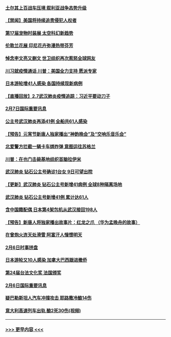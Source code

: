 #### [土尔其上百战车压境 叙利亚战争态势升级](../pages/prog202/a102772132.md?t=02080822) 
#### [【禁闻】美国将持续追责侵犯人权者](../pages/prog202/a102772042.md?t=02080822) 
#### [第17届宠物时装展 太空科幻新趋势](../pages/prog202/a102772033.md?t=02080822) 
#### [伦敦兰花展 印尼花卉弥漫热带芬芳](../pages/prog202/a102772026.md?t=02080822) 
#### [悼念李文亮又删文 世卫组织再次惹怒全球网友](../pages/prog202/a102771968.md?t=02080822) 
#### [川习就疫情通话 川普：美国全力支持 愿派专家](../pages/prog202/a102771930.md?t=02080822) 
#### [日本游轮增41人感染 各国持续现新病例](../pages/prog202/a102771912.md?t=02080822) 
#### [【直播回放】2.7武汉肺炎疫情追踪：习近平要动刀子](../pages/prog202/a102771649.md?t=02080822) 
#### [2月7日国际重要讯息](../pages/prog202/a102771747.md?t=02080822) 
#### [公主号武汉肺炎再添41例 全船共61人感染](../pages/prog202/a102771703.md?t=02080822) 
#### [【预告】元宵节新唐人独家播出“神韵晚会”及“交响乐音乐会”](../pages/prog202/a102767674.md?t=02080822) 
#### [北爱警方拦截一辆卡车绑炸弹 意图运往苏格兰](../pages/prog202/a102771609.md?t=02080822) 
#### [川普：在也门击毙基地组织首脑拉伊米](../pages/prog202/a102771528.md?t=02080822) 
#### [武汉肺炎 钻石公主号确诊1台女 9日可望出院](../pages/prog202/a102771518.md?t=02080822) 
#### [【更新】武汉肺炎 钻石公主号新增41病例 全球8种隔离场地](../pages/prog202/a102770740.md?t=02080822) 
#### [武汉肺炎 钻石公主号新增41例 累计达61人](../pages/prog202/a102771486.md?t=02080822) 
#### [含中国籍配偶 日本第4架包机从武汉接回198人](../pages/prog202/a102771472.md?t=02080822) 
#### [【预告】新唐人将独家播出故事片：红龙之爪 （华为孟晚舟的故事）](../pages/prog202/a102767728.md?t=02080822) 
#### [在曾炮火连天处滑雪 阿富汗人憧憬明天](../pages/prog202/a102771290.md?t=02080822) 
#### [2月6日时事拼盘](../pages/prog202/a102771225.md?t=02080822) 
#### [日本游轮又10人感染 加拿大巴西跟进撤侨](../pages/prog202/a102771084.md?t=02080822) 
#### [第24届台法文化奖 法国颁奖](../pages/prog202/a102771032.md?t=02080822) 
#### [2月6日国际重要讯息](../pages/prog202/a102770794.md?t=02080822) 
#### [疑巴勒斯坦人汽车冲撞攻击 耶路撒冷酿14伤](../pages/prog202/a102770586.md?t=02080822) 
#### [意大利高速列车出轨 酿2死30伤(视频)](../pages/prog202/a102770762.md?t=02080822) 

----
#### [ >>> 更早内容 <<< ](../indexes/prog202-earlier.md)
